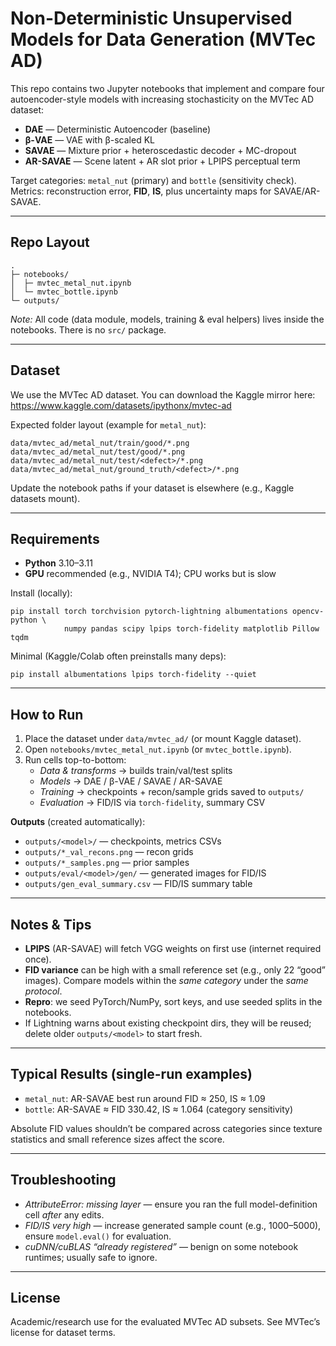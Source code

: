 <h1>Non-Deterministic Unsupervised Models for Data Generation (MVTec AD)</h1>

<p>
This repo contains two Jupyter notebooks that implement and compare four autoencoder-style models with increasing stochasticity on the MVTec AD dataset:
</p>
<ul>
  <li><strong>DAE</strong> — Deterministic Autoencoder (baseline)</li>
  <li><strong>β-VAE</strong> — VAE with β-scaled KL</li>
  <li><strong>SAVAE</strong> — Mixture prior + heteroscedastic decoder + MC-dropout</li>
  <li><strong>AR-SAVAE</strong> — Scene latent + AR slot prior + LPIPS perceptual term</li>
</ul>

<p>
Target categories: <code>metal_nut</code> (primary) and <code>bottle</code> (sensitivity check).<br/>
Metrics: reconstruction error, <strong>FID</strong>, <strong>IS</strong>, plus uncertainty maps for SAVAE/AR-SAVAE.
</p>

<hr/>

<h2>Repo Layout</h2>

<pre><code>.
├─ notebooks/
│  ├─ mvtec_metal_nut.ipynb   <!-- training + eval on metal_nut -->
│  └─ mvtec_bottle.ipynb      <!-- same pipeline on bottle -->
└─ outputs/                   <!-- created at runtime (checkpoints, images, CSVs) -->
</code></pre>

<p><em>Note:</em> All code (data module, models, training &amp; eval helpers) lives inside the notebooks. There is no <code>src/</code> package.</p>

<hr/>

<h2>Dataset</h2>

<p>
We use the MVTec AD dataset. You can download the Kaggle mirror here:
<br/>
<a href="https://www.kaggle.com/datasets/ipythonx/mvtec-ad">https://www.kaggle.com/datasets/ipythonx/mvtec-ad</a>
</p>

<p>Expected folder layout (example for <code>metal_nut</code>):</p>
<pre><code>data/mvtec_ad/metal_nut/train/good/*.png
data/mvtec_ad/metal_nut/test/good/*.png
data/mvtec_ad/metal_nut/test/&lt;defect&gt;/*.png
data/mvtec_ad/metal_nut/ground_truth/&lt;defect&gt;/*.png
</code></pre>

<p>
Update the notebook paths if your dataset is elsewhere (e.g., Kaggle datasets mount).
</p>

<hr/>

<h2>Requirements</h2>

<ul>
  <li><strong>Python</strong> 3.10–3.11</li>
  <li><strong>GPU</strong> recommended (e.g., NVIDIA T4); CPU works but is slow</li>
</ul>

<p>Install (locally):</p>
<pre><code>pip install torch torchvision pytorch-lightning albumentations opencv-python \
            numpy pandas scipy lpips torch-fidelity matplotlib Pillow tqdm
</code></pre>

<p>Minimal (Kaggle/Colab often preinstalls many deps):</p>
<pre><code>pip install albumentations lpips torch-fidelity --quiet
</code></pre>

<hr/>

<h2>How to Run</h2>

<ol>
  <li>Place the dataset under <code>data/mvtec_ad/</code> (or mount Kaggle dataset).</li>
  <li>Open <code>notebooks/mvtec_metal_nut.ipynb</code> (or <code>mvtec_bottle.ipynb</code>).</li>
  <li>Run cells top-to-bottom:
    <ul>
      <li><em>Data &amp; transforms</em> → builds train/val/test splits</li>
      <li><em>Models</em> → DAE / β-VAE / SAVAE / AR-SAVAE</li>
      <li><em>Training</em> → checkpoints + recon/sample grids saved to <code>outputs/</code></li>
      <li><em>Evaluation</em> → FID/IS via <code>torch-fidelity</code>, summary CSV</li>
    </ul>
  </li>
</ol>

<p><strong>Outputs</strong> (created automatically):</p>
<ul>
  <li><code>outputs/&lt;model&gt;/</code> — checkpoints, metrics CSVs</li>
  <li><code>outputs/*_val_recons.png</code> — recon grids</li>
  <li><code>outputs/*_samples.png</code> — prior samples</li>
  <li><code>outputs/eval/&lt;model&gt;/gen/</code> — generated images for FID/IS</li>
  <li><code>outputs/gen_eval_summary.csv</code> — FID/IS summary table</li>
</ul>

<hr/>

<h2>Notes &amp; Tips</h2>

<ul>
  <li><strong>LPIPS</strong> (AR-SAVAE) will fetch VGG weights on first use (internet required once).</li>
  <li><strong>FID variance</strong> can be high with a small reference set (e.g., only 22 “good” images).
      Compare models within the <em>same category</em> under the <em>same protocol</em>.</li>
  <li><strong>Repro</strong>: we seed PyTorch/NumPy, sort keys, and use seeded splits in the notebooks.</li>
  <li>If Lightning warns about existing checkpoint dirs, they will be reused; delete older <code>outputs/&lt;model&gt;</code> to start fresh.</li>
</ul>

<hr/>

<h2>Typical Results (single-run examples)</h2>

<ul>
  <li><code>metal_nut</code>: AR-SAVAE best run around FID ≈ 250, IS ≈ 1.09</li>
  <li><code>bottle</code>: AR-SAVAE ≈ FID 330.42, IS ≈ 1.064 (category sensitivity)</li>
</ul>

<p>
Absolute FID values shouldn’t be compared across categories since texture statistics and small reference sizes affect the score.
</p>

<hr/>

<h2>Troubleshooting</h2>

<ul>
  <li><em>AttributeError: missing layer</em> — ensure you ran the full model-definition cell <em>after</em> any edits.</li>
  <li><em>FID/IS very high</em> — increase generated sample count (e.g., 1000–5000), ensure <code>model.eval()</code> for evaluation.</li>
  <li><em>cuDNN/cuBLAS “already registered”</em> — benign on some notebook runtimes; usually safe to ignore.</li>
</ul>

<hr/>

<h2>License</h2>
<p>
Academic/research use for the evaluated MVTec AD subsets. See MVTec’s license for dataset terms.
</p>
